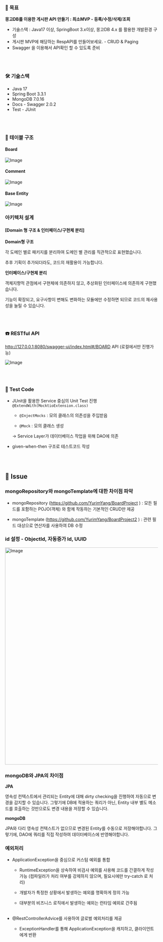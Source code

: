 ### 🌱 목표

**몽고DB를 이용한 게시판 API 만들기 : 최소MVP - 등록/수정/삭제/조회**

- 기술스택 : Java17 이상, SpringBoot 3.x이상, 몽고DB 4.x 를 활용한 개발환경 구성
- 게시판 MVP에 해당하는 RespAPI를 만들어보세요. - CRUD & Paging
- Swagger 을 이용해서 API확인 할 수 있도록 준비

<br></br>

### 🛠️ 기술스택
- Java 17 
- Spring Boot 3.3.1 
- MongoDB 7.0.16 
- Docs - Swagger 2.0.2 
- Test - JUnit

<br></br>

### 🧩 테이블 구조

#### Board
![Image](https://github.com/user-attachments/assets/229904b0-b380-4da3-9209-42fa8c6e619a)
#### Comment
![Image](https://github.com/user-attachments/assets/8ef64231-a23c-4ad6-a7ca-68efd7624edc)
#### Base Entity
![Image](https://github.com/user-attachments/assets/b90ca9c0-0612-45c3-9796-bd2a7d6ead5b)

### 아키텍처 설계

#### [Domain 형 구조 & 인터페이스/구현체 분리]

**Domain형 구조**

각 도메인 별로 패키지를 분리하여 도메인 별 관리를 직관적으로 표현했습니다.

추후 기획이 추가되더라도, 코드의 재활용이 가능합니다.

**인터페이스/구현체 분리**

객체지향적 관점에서 구현체에 의존하지 않고, 추상화된 인터페이스에 의존하게 구현했습니다.

기능이 확장되고, 요구사항이 변해도 변화하는 모듈에만 수정하면 되므로 코드의 재사용성을 늘릴 수 있습니다.

<br></br>

### ☎️ RESTful API

http://127.0.0.1:8080/swagger-ui/index.html#/BOARD API (로컬에서만 진행가능)

![Image](https://github.com/user-attachments/assets/1d179130-fe64-4fd7-8484-3b855e6a22ef)

<br></br>

### 🧪 Test Code

- JUnit을 활용한 Service 중심의 Unit Test 진행 `@ExtendWith(MocktioExtension.class)`

    - `@InjectMocks` : 모의 클래스의 의존성을 주입받음

    - `@Mock` : 모의 클래스 생성


  → Service Layer가 데이터베이스 작업을 위해 DAO에 의존

- given-when-then 구조로 테스트코드 작성

<br></br>

## 📣 Issue

### mongoRepository와 mongoTemplate에 대한 차이점 파악

- mongoRepository (https://github.com/YurimYang/BoardProject ) : 모든 필드를 포함하는 POJO(객체) 와 함께 작동하는 기본적인 CRUD만 제공

- mongoTemplate (https://github.com/YurimYang/BoardProject2 ) : 관련 필드 대상으로 연산자를 사용하여 DB 수정



### id 설정 - ObjectId, 자동증가 Id, UUID

<img width="714" alt="Image" src="https://github.com/user-attachments/assets/5ea2b4e8-6281-4d8c-b71a-21dfe8104016" />


### mongoDB와 JPA의 차이점

**JPA**

영속성 컨텍스트에서 관리되는 Entity에 대해 dirty checking을 진행하여 자동으로 변경을 감지할 수 있습니다. 그렇기에 DB에 적용하는 쿼리가 아닌, Entity 내부 별도 메소드를 호출하는 것만으로도 변경 내용을 저장할 수 있습니다.

**mongoDB**

JPA와 다리 영속성 컨텍스트가 없으므로 변경된 Entity를 수동으로 저장해야합니다. 그렇기에, DAO에 쿼리를 직접 작성하여 데이터베이스에 반영해야합니다.



### 예외처리

* ApplicationException을 중심으로 커스텀 예외를 통합

    - RuntimeException을 상속하여 비검사 예외를 사용해 코드를 간결하게 작성 가능 (컴파일러가 처리 여부를 강제하지 않으며, 필요시에만 try-catch 로 처리)
    
    - 개발자가 특정한 상황에서 발생하는 예외를 명확하게 정의 가능
    
    - 대부분의 비즈니스 로직에서 발생하는 예외는 런타임 예외로 간주됨
<br></br>
* @RestControllerAdvice를 사용하여 글로벌 예외처리를 제공 
  * ExceptionHandler를 통해 ApplicationException을 캐치하고, 클라이언트에게 반환